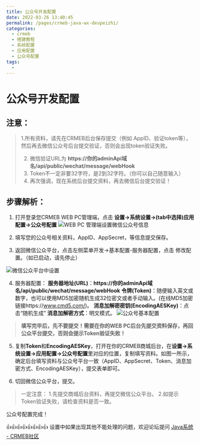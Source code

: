 ```yaml
---
title: 公众号开发配置
date: 2022-03-26 13:40:45
permalink: /pages/crmeb-java-wx-devpeizhi/
categories:
  - crmeb
  - 搭建教程
  - 系统配置
  - 应用配置
  - 公众号配置
tags:
  - 
---
```


# **公众号开发配置**

## **注意**：

> 1.所有资料，请先在CRMEB后台保存提交（例如 AppID、验证token等），然后再去微信公众号后台提交验证，否则会出现token验证失败。
>
> 2. 微信验证URL为 **https://你的adminApi域名/api/public/wechat/message/webHook**
> 3. Token不一定非要32字符，是2到32字符。（你可以自己随意输入）
> 4. 再次强调，现在系统后台提交资料，再去微信后台提交验证！

## **步骤解析**：

1. 打开登录您CRMEB WEB PC管理端，点击 **设置→系统设置→(tab中选择)应用配置→公众号配置**
   ![WEB PC 管理端设置微信公众号信息](https://cdn.jsdelivr.net/gh/xbdazz/mypic/img/202203291450922.png)

2. 填写您的公众号相关资料，AppID、AppSecret，等信息提交保存。

3. 返回微信公众平台，点击左侧菜单开发→基本配置-服务器配置，点击 修改配置。（如已启动，请先停止）

![微信公众平台中设置](https://cdn.jsdelivr.net/gh/xbdazz/mypic/img/202203291439671.png)

4. 服务器配置：
   **服务器地址(URL)**：**https://你的adminApi域名/api/public/wechat/message/webHook**
   **令牌(Token)**：随便输入英文或数字，也可以使用MD5加密随机生成32位密文或者手动输入。(在线MD5加密链接https://www.cmd5.com/)。
   **消息加解密密钥(EncodingAESKey)**：点击“随机生成”
   **消息加解密方式**：明文模式。
   ![公众号基本配置](https://cdn.jsdelivr.net/gh/xbdazz/mypic/img/202203291447865.png)

> **填写完毕后，先不要提交！需要在你的WEB PC后台先提交资料保存，再回公众平台提交，否则会提示Token验证失败！**

5. 复制**Token**和**EncodingAESKey**，打开在你的CRMEB商城后台，在**设置→系统设置→应用配置→公众号配置**里对应的位置，复制填写资料。如图一所示，确定后台填写资料与公众号平台一致（AppID、AppSecret、Token、消息加密方式、EncodingAESKey），提交表单即可。

6. 切回微信公众平台，提交。

> 一定注意：
> 1.先提交商城后台资料，再提交微信公众平台。
> 2.如提示 Token验证失败，请检查资料是否一致。

公众号配置完成！

👍👍👍👍👍👍👍👍 设置中如果出现其他不能处理的问题，欢迎论坛提问 [Java系统 - CRMEB社区](https://q.crmeb.com/?categoryId=122&sequence=0)
